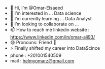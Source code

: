 - 👋 Hi, I’m @Omar-Elsaeed
- 👀 I’m interested in ... Data science
- 🌱 I’m currently learning ... Data Analyst
- 💞️ I’m looking to collaborate on ...
- 📫 How to reach me linkedin website  : https://www.linkedin.com/in/omar-ali93/
- 😄 Pronouns: Friend 👐
- ⚡ Finally shifted my career into DataScince 
- phone : +201001540509
- mail : helmyomarz@gmail.com    
<!---
Omar-Elsaeed/Omar-Elsaeed is a ✨ Data Analysis ✨ repository because its `README.md` (this file) appears on your GitHub profile.
You can click the Preview link to take a look at your changes.
--->
